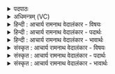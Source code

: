 <details><summary>पदपाठः</summary>

त्व꣢म्। सु꣣तः꣢। म꣣दि꣡न्त꣢मः। द꣣धन्वा꣢न्। म꣣त्सरि꣡न्त꣣मः। इ꣡न्दुः꣢꣯। स꣣त्राजि꣢त्। स꣣त्रा। जि꣢त्। अ꣡स्तृ꣢꣯तः। अ। स्तृ꣣तः। १३२४।
</details>

<details><summary>अधिमन्त्रम् (VC)</summary>

- पवमानः सोमः
- भरद्वाजो बार्हस्पत्यः
- गायत्री
- षड्जः
</details>

<details><summary>हिन्दी : आचार्य रामनाथ वेदालंकार - विषयः</summary>

अगले मन्त्र में यह वर्णन है कि आराधना किया गया परमेश्वर क्या करता है।
</details>

<details><summary>हिन्दी : आचार्य रामनाथ वेदालंकार - पदार्थः</summary>

पदार्थान्वयभाषाः -  हे परमात्मन् ! (इन्दुः) तेजस्वी (त्वम्) आप (सुतः) आराधना किये हुए (मदिन्तमः) अतिशय प्रसन्न, (दधन्वान्) धारणकर्ता, (मत्सरिन्तमः) अत्यन्त आनन्द देनेवाले, (सत्राजित्) एक साथ उपासक के सब काम,क्रोध आदि रिपुओं को जीत लेनेवाले और (अस्तृतः) स्वयं सदा अहिंसित होते हो ॥२॥
</details>

<details><summary>हिन्दी : आचार्य रामनाथ वेदालंकार - भावार्थः</summary>

भावार्थभाषाः -  सच्चे हृदय से की गयी परमेश्वर की उपासना बहुत से फलों को देनेवाली होती है ॥२॥
</details>

<details><summary>संस्कृत : आचार्य रामनाथ वेदालंकार - विषयः</summary>

अथाराधितः परमेश्वरः किं करोतीत्याह।
</details>

<details><summary>संस्कृत : आचार्य रामनाथ वेदालंकार - पदार्थः</summary>

पदार्थान्वयभाषाः -  हे परमात्मन् ! (इन्दुः) तेजस्वी (त्वम् मदिन्तमः) अतिशयेन प्रसन्नः, (दधन्वान्) धारकः, (मत्सरिन्तमः) अतिशयेनानन्दजनकः, (सत्राजित्२) युगपत् उपासकस्य सर्वेषां कामक्रोधादीनां रिपूणां विजेता, (अस्तृतः) स्वयं सदा अंहिसितश्च भवसि।[मदिन्तमः,मत्सरिन्तमः इत्यत्र नलोपाभावश्छान्दसः]॥२॥
</details>

<details><summary>संस्कृत : आचार्य रामनाथ वेदालंकार - भावार्थः</summary>

भावार्थभाषाः -  सत्यहृदयेन कृता परमेश्वरोपासना प्रचुरफलप्रदा जायते ॥२॥
</details>